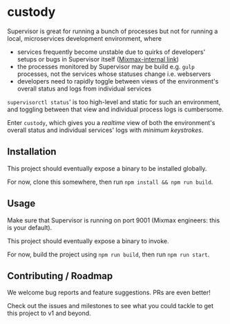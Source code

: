 # custody

Supervisor is great for running a bunch of processes but not for running a local, microservices
development environment, where

* services frequently become unstable due to quirks of developers' setups or bugs in Supervisor
itself ([Mixmax-internal link](https://docs.google.com/document/d/1H37o4X51M5dWzrF5q_bOuZNaaag8iQYMebTEwjhJWBk/edit#heading=h.5tsycreyssqn))
* the processes monitored by Supervisor may be build e.g. `gulp` processes, not the services whose
statuses change i.e. webservers
* developers need to rapidly toggle between views of the environment's overall status and logs from
individual services

`supervisorctl status`' is too high-level and static for such an environment, and toggling between
that view and individual process logs is cumbersome.

Enter `custody`, which gives you a _realtime_ view of both the environment's overall status and
individual services' logs with _minimum keystrokes_.

## Installation

This project should eventually expose a binary to be installed globally.

For now, clone this somewhere, then run `npm install && npm run build`.

## Usage

Make sure that Supervisor is running on port 9001 (Mixmax engineers: this is your default).

This project should eventually expose a binary to invoke.

For now, build the project using `npm run build`, then run `npm run start`.

## Contributing / Roadmap

We welcome bug reports and feature suggestions. PRs are even better!

Check out the issues and milestones to see what you could tackle to get this project to v1 and
beyond.
